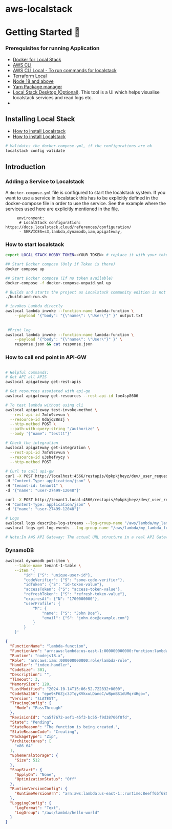 # aws-localstack

# Getting Started 🚀

### Prerequisites for running Application

* <a href=https://www.docker.com/>Docker for Local Stack</a>
* <a href=https://docs.aws.amazon.com/cli/latest/userguide/getting-started-install.html>AWS CLI</a>
* <a href=https://github.com/localstack/awscli-local>AWS CLI Local - To run commands for localstack</a>
* <a href=https://github.com/localstack/terraform-local>Terraform Local</a>
* <a href=https://nodejs.org/en/blog/release/v18.17.0>Node 18 and above</a>
* <a href=https://classic.yarnpkg.com/lang/en/docs/install/#mac-stable>Yarn Package manager</a>
* <a href=https://docs.localstack.cloud/user-guide/tools/localstack-desktop/>Local Stack Desktop (Optional)</a>. This tool is a UI which helps visualise localstack services and read logs etc.
* 

## Installing Local Stack

* <a href=https://docs.localstack.cloud/getting-started/installation/>How to install Localstack</a>
* <a href=https://docs.localstack.cloud/getting-started/installation/>How to install Localstack</a>


``` bash
# Validates the docker-compose.yml, if the configurations are ok
localstack config validate
```



## Introduction

### Adding a Service to Localstack
A ```docker-compose.yml``` file is configured to start the localstack system. If you want to use a service in
localstack this has to be explicitly defined in the docker-compose file in order to use the service. See
the example where the services used here are explicitly mentioned in the [file](docker-compose.yml).

```
     environment:
      # LocalStack configuration: https://docs.localstack.cloud/references/configuration/
      - SERVICES=s3,lambda,dynamodb,iam,apigateway,
```

### How to start localstack
```bash
export LOCAL_STACK_HOBBY_TOKEN=<YOUR_TOKEN> # replace it with your token if you have a pro or a hobby auth token

## Start Docker compose (Only if Token is there)
docker compose up

## Start Docker compose (If no token available)
docker-compose -f docker-compose-unpaid.yml up

# Builds and starts the project as Localstack community edition is not persistent
./build-and-run.sh

# invokes Lambda directly
awslocal lambda invoke --function-name lambda-function \
    --payload '{"body": "{\"name\": \"User\"}" }' output.txt
    
    
 #Print log
awslocal lambda invoke --function-name lambda-function \
    --payload '{"body": "{\"name\": \"User\"}" }' \
    response.json && cat response.json
```

### How to call end point in API-GW

``` bash

# Helpful commands: 
# Get API all APIS   
awslocal apigateway get-rest-apis

# Get resources assoiated with api-ge    
awslocal apigateway get-resources --rest-api-id loe4sp8606

# To test lambda without using cli
awslocal apigateway test-invoke-method \
  --rest-api-id 7mfo9zvvun \
  --resource-id 0dajq28nzj \
  --http-method POST \
  --path-with-query-string "/authorize" \
  --body '{"name": "testtt"}'

# Check the integration
awslocal apigateway get-integration \
  --rest-api-id 7mfo9zvvun \
  --resource-id u3shefvycy \
  --http-method POST
  
# Curl to call api-gw 
curl -X POST http://localhost:4566/restapis/0pkpkjheyz/dev/_user_request_/authorize \
-H "Content-Type: application/json" \
-H "tenant-id: tenant1" \
-d '{"name": "user-27499-12048"}'

curl -X POST http://tenant1.local:4566/restapis/0pkpkjheyz/dev/_user_request_/authorize \
-H "Content-Type: application/json" \
-d '{"name": "user-27499-12048"}'

# Logs 
awslocal logs describe-log-streams --log-group-name "/aws/lambda/my_lambda_function"
awslocal logs get-log-events --log-group-name "/aws/lambda/my_lambda_function" --log-stream-name "<log_stream_name>"

# Note:In AWS API Gateway: The actual URL structure in a real API Gateway doesn't contain _user_request_. However, when you interact with API Gateway through LocalStack, _user_request_ is a placeholder that LocalStack uses to differentiate between management APIs (like defining resources) and actual user requests (interacting with your API).

```

### DynamoDB

```bash
awslocal dynamodb put-item \
    --table-name tenant-1-table \
    --item '{
        "id": {"S": "unique-user-id"},
        "codeVerifier": {"S": "some-code-verifier"},
        "idToken": {"S": "id-token-value"},
        "accessToken": {"S": "access-token-value"},
        "refreshToken": {"S": "refresh-token-value"},
        "expiresAt": {"N": "1700000000"},
        "userProfile": {
            "M": {
                "name": {"S": "John Doe"},
                "email": {"S": "john.doe@example.com"}
            }
        }
    }'

```

```json
{
  "FunctionName": "lambda-function",
  "FunctionArn": "arn:aws:lambda:us-east-1:000000000000:function:lambda-function",
  "Runtime": "nodejs18.x",
  "Role": "arn:aws:iam::000000000000:role/lambda-role",
  "Handler": "index.handler",
  "CodeSize": 301,
  "Description": "",
  "Timeout": 3,
  "MemorySize": 128,
  "LastModified": "2024-10-14T15:06:52.722832+0000",
  "CodeSha256": "epe9kF6Zjc3JTqyXVkxuLDanoC/wBpmBS1dUMqr4Hgo=",
  "Version": "$LATEST",
  "TracingConfig": {
    "Mode": "PassThrough"
  },
  "RevisionId": "ca5f7672-aef1-45f3-bc55-f9d38706f8fd",
  "State": "Pending",
  "StateReason": "The function is being created.",
  "StateReasonCode": "Creating",
  "PackageType": "Zip",
  "Architectures": [
    "x86_64"
  ],
  "EphemeralStorage": {
    "Size": 512
  },
  "SnapStart": {
    "ApplyOn": "None",
    "OptimizationStatus": "Off"
  },
  "RuntimeVersionConfig": {
    "RuntimeVersionArn": "arn:aws:lambda:us-east-1::runtime:8eeff65f6809a3ce81507fe733fe09b835899b99481ba22fd75b5a7338290ec1"
  },
  "LoggingConfig": {
    "LogFormat": "Text",
    "LogGroup": "/aws/lambda/hello-world"
  }
}
```

